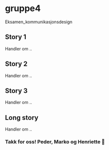 # gruppe4

Eksamen_kommunikasjonsdesign

## Story 1

Handler om ..

## Story 2

Handler om ..

## Story 3

Handler om ..

## Long story

Handler om ..

### Takk for oss! Peder, Marko og Henriette 🤙
